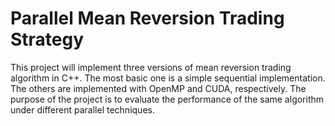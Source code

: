 # Parallel Mean Reversion Trading Strategy

This project will implement three versions of mean reversion trading algorithm
in C++. The most basic one is a simple sequential implementation. The others
are implemented with OpenMP and CUDA, respectively. The purpose of the project
is to evaluate the performance of the same algorithm under different parallel
techniques.


